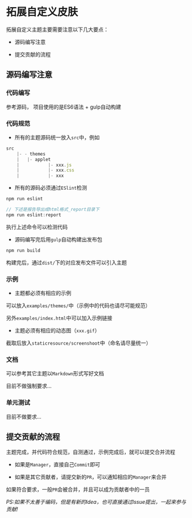 # 拓展自定义皮肤

拓展自定义主题主要需要注意以下几大要点：

- 源码编写注意

- 提交贡献的流程

## 源码编写注意

### 代码编写

参考源码， 项目使用的是ES6语法 + gulp自动构建

### 代码规范

- 所有的主题源码统一放入`src`中，例如

```js
src
    |- - themes               
    |   |- applet
    |           |- xxx.js
    |           |- xxx.css
    |           |- xxx
```

- 所有的源码必须通过`ESlint`检测

```js
npm run eslint

// 下述是报告导出成html格式_report目录下
npm run eslint:report
```

执行上述命令可以检测代码

- 源码编写完后用`gulp`自动构建出发布包

```js
npm run build
```

构建完后，通过`dist/`下的对应发布文件可以引入主题

### 示例

- 主题都必须有相应的示例

可以放入`examples/themes/`中（示例中的代码也请尽可能规范）

另外`examples/index.html`中可以加入示例链接

- 主题必须有相应的动态图（`xxx.gif`）

截取后放入`staticresource/screenshoot`中（命名请尽量统一）

### 文档

可以参考其它主题以`Markdown`形式写好文档

目前不做强制要求...

### 单元测试

目前不做要求...

## 提交贡献的流程

主题完成，并代码符合规范，自测通过，示例完成后，就可以提交合并流程

- 如果是`Manager`，直接自己`Commit`即可

- 如果是其它贡献者，请提交新的`PR`，可以通知相应的`Manager`来合并

如果符合要求，一般`PR`会被合并，并且可以成为贡献者中的一员


_PS:如果不太善于编码，但是有新的Idea，也可直接通过Issue提出，一起来参与贡献!_